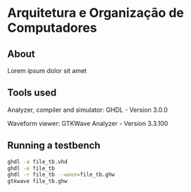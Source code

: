 # Arquitetura e Organização de Computadores

## About

Lorem ipsum dolor sit amet

## Tools used
Analyzer, compiler and simulator: GHDL - Version 3.0.0

Waveform viewer: GTKWave Analyzer - Version 3.3.100

## Running a testbench

```bash
ghdl -a file_tb.vhd
ghdl -e file_tb
ghdl -r file_tb --wave=file_tb.ghw
gtkwave file_tb.ghw
```
